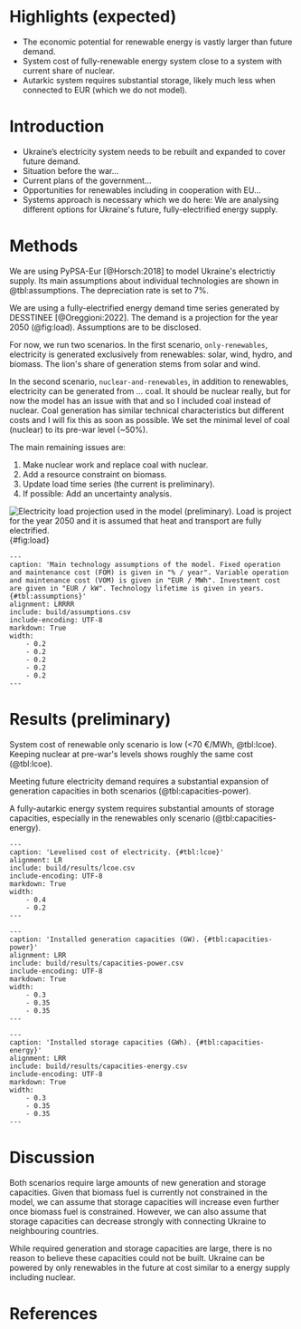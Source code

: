 # Highlights (expected)

* The economic potential for renewable energy is vastly larger than future demand.
* System cost of fully-renewable energy system close to a system with current share of nuclear.
* Autarkic system requires substantial storage, likely much less when connected to EUR (which we do not model).

# Introduction

* Ukraine’s electricity system needs to be rebuilt and expanded to cover future demand.
* Situation before the war...
* Current plans of the government...
* Opportunities for renewables including in cooperation with EU...
* Systems approach is necessary which we do here: We are analysing different options for Ukraine's future, fully-electrified energy supply.

# Methods

We are using PyPSA-Eur [@Horsch:2018] to model Ukraine's electrictiy supply. Its main assumptions about individual technologies are shown in @tbl:assumptions. The depreciation rate is set to 7%.

We are using a fully-electrified energy demand time series generated by DESSTINEE [@Oreggioni:2022]. The demand is a projection for the year 2050 (@fig:load). Assumptions are to be disclosed.

For now, we run two scenarios. In the first scenario, `only-renewables`, electricity is generated exclusively from renewables: solar, wind, hydro, and biomass. The lion's share of generation stems from solar and wind.

In the second scenario, `nuclear-and-renewables`, in addition to renewables, electricity can be generated from ... coal. It should be nuclear really, but for now the model has an issue with that and so I included coal instead of nuclear. Coal generation has similar technical characteristics but different costs and I will fix this as soon as possible. We set the minimal level of coal (nuclear) to its pre-war level (~50%).

The main remaining issues are:

1. Make nuclear work and replace coal with nuclear.
2. Add a resource constraint on biomass.
3. Update load time series (the current is preliminary).
4. If possible: Add an uncertainty analysis.

![**Electricity load projection used in the model (preliminary).** Load is project for the year 2050 and it is assumed that heat and transport are fully electrified.](build/results/load.png){#fig:load}

```table
---
caption: 'Main technology assumptions of the model. Fixed operation and maintenance cost (FOM) is given in "% / year". Variable operation and maintenance cost (VOM) is given in "EUR / MWh". Investment cost are given in "EUR / kW". Technology lifetime is given in years. {#tbl:assumptions}'
alignment: LRRRR
include: build/assumptions.csv
include-encoding: UTF-8
markdown: True
width:
    - 0.2
    - 0.2
    - 0.2
    - 0.2
    - 0.2
---
```

# Results (preliminary)

System cost of renewable only scenario is low (<70 €/MWh, @tbl:lcoe). Keeping nuclear at pre-war's levels shows roughly the same cost (@tbl:lcoe).

Meeting future electricity demand requires a substantial expansion of generation capacities in both scenarios (@tbl:capacities-power).

A fully-autarkic energy system requires substantial amounts of storage capacities, especially in the renewables only scenario (@tbl:capacities-energy).

```table
---
caption: 'Levelised cost of electricity. {#tbl:lcoe}'
alignment: LR
include: build/results/lcoe.csv
include-encoding: UTF-8
markdown: True
width:
    - 0.4
    - 0.2
---
```

```table
---
caption: 'Installed generation capacities (GW). {#tbl:capacities-power}'
alignment: LRR
include: build/results/capacities-power.csv
include-encoding: UTF-8
markdown: True
width:
    - 0.3
    - 0.35
    - 0.35
---
```

```table
---
caption: 'Installed storage capacities (GWh). {#tbl:capacities-energy}'
alignment: LRR
include: build/results/capacities-energy.csv
include-encoding: UTF-8
markdown: True
width:
    - 0.3
    - 0.35
    - 0.35
---
```

# Discussion

Both scenarios require large amounts of new generation and storage capacities. Given that biomass fuel is currently not constrained in the model, we can assume that storage capacities will increase even further once biomass fuel is constrained. However, we can also assume that storage capacities can decrease strongly with connecting Ukraine to neighbouring countries.

While required generation and storage capacities are large, there is no reason to believe these capacities could not be built. Ukraine can be powered by only renewables in the future at cost similar to a energy supply including nuclear.

# References
